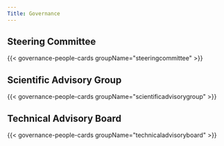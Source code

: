 ```yaml
---
Title: Governance
---
```


## Steering Committee

{{< governance-people-cards groupName="steeringcommittee" >}}

## Scientific Advisory Group

{{< governance-people-cards groupName="scientificadvisorygroup" >}}

## Technical Advisory Board

{{< governance-people-cards groupName="technicaladvisoryboard" >}}
